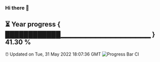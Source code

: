 ### Hi there 👋
⏳ Year progress { ████████████▁▁▁▁▁▁▁▁▁▁▁▁▁▁▁▁▁▁ } 41.30 %
---
⏰ Updated on Tue, 31 May 2022 18:07:36 GMT
![Progress Bar CI](https://github.com/Moyi321/Moyi321/workflows/Progress%20Bar%20CI/badge.svg)

